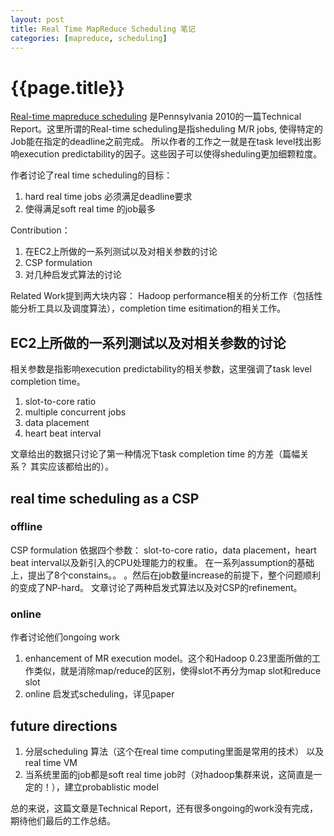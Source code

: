 ```yaml
---
layout: post
title: Real Time MapReduce Scheduling 笔记
categories: [mapreduce, scheduling]
---
```

# {{page.title}}

[Real-time mapreduce scheduling](http://repository.upenn.edu/cis_reports/942/) 是Pennsylvania 2010的一篇Technical Report。这里所谓的Real-time scheduling是指sheduling M/R jobs, 使得特定的Job能在指定的deadline之前完成。 所以作者的工作之一就是在task level找出影响execution predictability的因子。这些因子可以使得sheduling更加细颗粒度。

作者讨论了real time scheduling的目标： 
1. hard real time jobs 必须满足deadline要求
2. 使得满足soft real time 的job最多

Contribution：
1. 在EC2上所做的一系列测试以及对相关参数的讨论 
2. CSP formulation 
3. 对几种启发式算法的讨论

Related Work提到两大块内容： Hadoop performance相关的分析工作（包括性能分析工具以及调度算法），completion time esitimation的相关工作。 

## EC2上所做的一系列测试以及对相关参数的讨论
相关参数是指影响execution predictability的相关参数，这里强调了task level completion time。

1. slot-to-core ratio
2. multiple concurrent jobs
3. data placement
4. heart beat interval

文章给出的数据只讨论了第一种情况下task completion time 的方差（篇幅关系？ 其实应该都给出的）。

## real time scheduling as a CSP
### offline 
CSP formulation 
依据四个参数： slot-to-core ratio，data placement，heart beat interval以及新引入的CPU处理能力的权重。
在一系列assumption的基础上，提出了8个constains。。 。然后在job数量increase的前提下，整个问题顺利的变成了NP-hard。
文章讨论了两种启发式算法以及对CSP的refinement。
### online
作者讨论他们ongoing work
1. enhancement of MR execution model。这个和Hadoop 0.23里面所做的工作类似，就是消除map/reduce的区别，使得slot不再分为map slot和reduce slot
2. online 启发式scheduling，详见paper

## future directions
1. 分层scheduling 算法（这个在real time computing里面是常用的技术） 以及real time VM
2. 当系统里面的job都是soft real time job时（对hadoop集群来说，这简直是一定的！），建立probablistic model

总的来说，这篇文章是Technical Report，还有很多ongoing的work没有完成，期待他们最后的工作总结。









